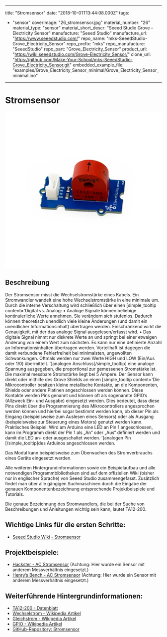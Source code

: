 
---
title: "Stromsensor"
date: "2018-10-01T13:44:08.000Z"
tags: 
  - "sensor"
coverImage: "26_stromsensor.jpg"
material_number: "26"
material_type: "sensor"
material_short_descr: "Seeed Studio Grove – Electricity Sensor"
manufacture: "Seeed Studio"
manufacture_url: "https://www.seeedstudio.com/"
repo_name: "mks-SeeedStudio-Grove_Electricity_Sensor"
repo_prefix: "mks"
repo_manufacture: "SeeedStudio"
repo_part: "Grove_Electricity_Sensor"
product_url: "https://wiki.seeedstudio.com/Grove-Electricity_Sensor/"
clone_url: "https://github.com/Make-Your-School/mks-SeeedStudio-Grove_Electricity_Sensor.git"
embedded_example_file: "examples/Grove_Electricity_Sensor_minimal/Grove_Electricity_Sensor_minimal.ino"
---


# Stromsensor

![Stromsensor](26_stromsensor.jpg)

## Beschreibung
Der Stromsensor misst die Wechselstromstärke eines Kabels. Ein Stromwandler wandelt eine hohe Wechselstromstärke in eine minimale um. Durch die interne Verschaltung wird schließlich über einen \[simple\_tooltip content='Digital vs. Analog: • Analoge Signale können beliebige kontinuierliche Werte annehmen. Sie verändern sich stufenlos. Dadurch können theoretisch unendlich viele kleine Änderungen (und damit ein unendlicher Informationsinhalt) übertragen werden. Einschränkend wirkt die Genauigkeit, mit der das analoge Signal ausgelesen/erfasst wird. • Das digitale Signal nimmt nur diskrete Werte an und springt bei einer etwaigen Änderung von einem Wert zum nächsten. Es kann nur eine definierte Anzahl an Informationsinhalten übertragen werden. Vorteilhaft ist dagegen die damit verbundene Fehlerfreiheit bei minimalsten, ungewollten Schwankungen. Oftmals werden nur zwei Werte HIGH und LOW (Ein/Aus oder 1/0) übermittelt. '\]analogen Anschluss\[/simple\_tooltip\] eine analoge Spannung ausgegeben, die proportional zur gemessenen Stromstärke ist. Die maximal messbare Stromstärke liegt bei 5 Ampere. Der Sensor kann direkt oder mithilfe des Grove Shields an einen \[simple\_tooltip content='Die Mikrocontroller besitzen kleine metallische Kontakte, an die Komponenten, Shields oder andere Platinen angeschlossen werden können. Diese Kontakte werden Pins genannt und können oft als sogenannte GPIO’s (Allzweck Ein- und Ausgabe) eingesetzt werden. Dies bedeutet, dass diese Pins direkt über die Programmierung des Mikrocontrollers angesprochen werden können und hierbei sogar bestimmt werden kann, ob dieser Pin als Eingang (beispielsweise zum Auslesen eines Sensors) oder als Ausgang (beispielsweise zur Steuerung eines Motors) genutzt werden kann. Praktisches Beispiel: Wird am Arduino eine LED an Pin 1 angeschlossen, kann im Programm direkt der Pin 1 als „An“ oder „Aus“ definiert werden und damit die LED an- oder ausgeschaltet werden. '\]analogen Pin \[/simple\_tooltip\]des Arduinos angeschlossen werden.

Das Modul kann beispielsweise zum Überwachen des Stromverbrauchs eines Geräts eingesetzt werden.

Alle weiteren Hintergrundinformationen sowie ein Beispielaufbau und alle notwendigen Programmbibliotheken sind auf dem offiziellen Wiki (bisher nur in englischer Sprache) von Seeed Studio zusammengefasst. Zusätzlich findet man über alle gängigen Suchmaschinen durch die Eingabe der genauen Komponentenbezeichnung entsprechende Projektbeispiele und Tutorials.

Die genaue Bezeichnung des Stromwandlers, die bei der Suche von Beschreibungen und Anleitungen wichtig sein kann, lautet TA12-200.

<!-- infolist -->

<!-- infolists -->
## Wichtige Links für die ersten Schritte:

- [Seeed Studio Wiki](http://wiki.seeedstudio.com/Grove-Electricity_Sensor/) [- Stromsensor](http://wiki.seeedstudio.com/Grove-Electricity_Sensor/)

## Projektbeispiele:

- [Hackster - AC Stromsensor](https://www.hackster.io/ingo-lohs/ac-current-sensor-182aff)  (Achtung: Hier wurde ein Sensor mit anderem Messverhältnis eingesetzt.)
- [Henry’s Bench - AC Stromsensor](http://henrysbench.capnfatz.com/henrys-bench/arduino-current-measurements/ta12-100-arduino-ac-current-sensor-tutorial/) (Achtung: Hier wurde ein Sensor mit anderem Messverhältnis eingesetzt.)

## Weiterführende Hintergrundinformationen:

- [TA12-200 - Datenblatt](http://www.electronicoscaldas.com/datasheet/TA12-TA12L-Series_YHDC.pdf)
- [Wechselstrom - Wikipedia Artikel](https://de.wikipedia.org/wiki/Wechselstrom)
- [Gleichstrom - Wikipedia Artikel](https://de.wikipedia.org/wiki/Gleichstrom)
- [GPIO - Wikipedia Artikel](https://de.wikipedia.org/wiki/Allzweckeingabe/-ausgabe)
- [GitHub-Repository: Stromsensor](https://github.com/MakeYourSchool/26-Stromsensor)



